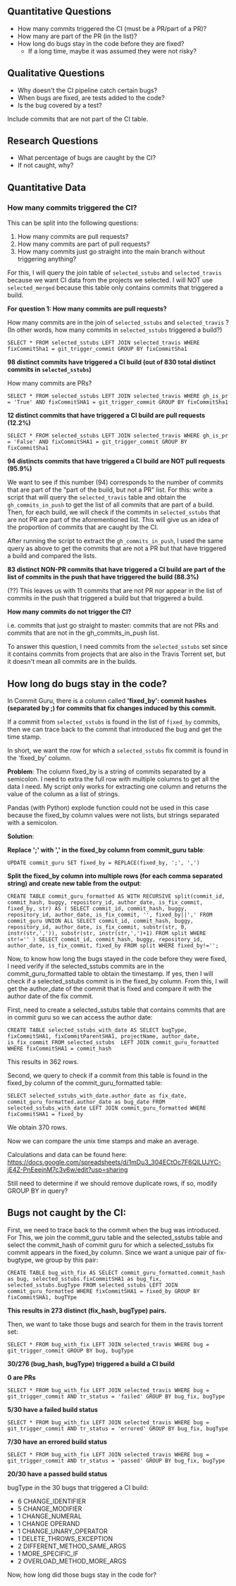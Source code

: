 ## Quantitative Questions

- How many commits triggered the CI (must be a PR/part of a PR)? 
- How many are part of the PR (in the list)? 
- How long do bugs stay in the code before they are fixed?
    - If a long time, maybe it was assumed they were not risky? 

## Qualitative Questions

- Why doesn't the CI pipeline catch certain bugs? 
- When bugs are fixed, are tests added to the code? 
- Is the bug covered by a test? 

Include commits that are not part of the CI table. 

## Research Questions

- What percentage of bugs are caught by the CI? 
- If not caught, why? 


## Quantitative Data 

### How many commits triggered the CI? 

This can be split into the following questions: 

1. How many commits are pull requests? 
2. How many commits are part of pull requests? 
3. How many commits just go straight into the main branch without triggering anything? 

For this, I will query the join table of `selected_sstubs` and `selected_travis` because we want CI data from the projects we selected. I will NOT use `selected_merged` because this table only contains commits that triggered a build. 

**For question 1: How many commits are pull requests?**

How many commits are in the join of `selected_sstubs` and `selected_travis` ? (In other words, how many commits in `selected_sstubs` triggered a build?)

`SELECT * FROM selected_sstubs LEFT JOIN selected_travis WHERE fixCommitSha1 = git_trigger_commit GROUP BY fixCommitSha1`

**98 distinct commits have triggered a CI build (out of 830 total distinct commits in `selected_sstubs`)** 

How many commits are PRs? 

```
SELECT * FROM selected_sstubs LEFT JOIN selected_travis WHERE gh_is_pr = 'True' AND fixCommitSHA1 = git_trigger_commit GROUP BY fixCommitSha1
```

**12 distinct commits that have triggered a CI build are pull requests (12.2%)**

```
SELECT * FROM selected_sstubs LEFT JOIN selected_travis WHERE gh_is_pr = 'False' AND fixCommitSHA1 = git_trigger_commit GROUP BY fixCommitSha1
```

**94 distincts commits that have triggered a CI build are NOT pull requests (95.9%)**

We want to see if this number (94) corresponds to the number of commits that are part of the "part of the build, but not a PR" list. For this: write a script that will query the `selected_travis` table and obtain the `gh_commits_in_push` to get the list of all commits that are part of a build. Then, for each build, we will check if the commits in `selected_sstubs` that are not PR are part of the aforementioned list. This will give us an idea of the proportion of commits that are caught by the CI. 

After running the script to extract the `gh_commits_in_push`, I used the same query as above to get the commits that are not a PR but that have triggered a build and compared the lists. 

**83 distinct NON-PR commits that have triggered a CI build are part of the list of commits in the push that have triggered the build (88.3%)** 

(??) This leaves us with 11 commits that are not PR nor appear in the list of commits in the push that triggered a build but that triggered a build.  

**How many commits do not trigger the CI?**

i.e. commits that just go straight to master: commits that are not PRs and commits that are not in the gh_commits_in_push list.

To answer this question, I need commits from the `selected_sstubs` set since it contains commits from projects that are also in the Travis Torrent set, but it doesn't mean all commits are in the builds. 

## How long do bugs stay in the code? 

In Commit Guru, there is a column called **'fixed_by': commit hashes (separated by ;) for commits that fix changes induced by this commit.**

If a commit from `selected_sstubs` is found in the list of  `fixed_by` commits, then we can trace back to the commit that introduced the bug and get the time stamp. 

In short, we want the row for which a `selected_sstubs` fix commit is found in the 'fixed_by' column. 

**Problem**: The column fixed_by is a string of commits separated by a semicolon. I need to extra the full row with multiple columns to get all the data I need. My script only works for extracting one column and returns the value of the column as a list of strings. 

Pandas (with Python) explode function could not be used in this case because the fixed_by column values were not lists, but strings separated with a semicolon. 

**Solution**:

**Replace ';' with ',' in the fixed_by column from commit_guru table**: 

`UPDATE commit_guru
SET fixed_by = REPLACE(fixed_by, ';', ',')`

**Split the fixed_by column into multiple rows (for each comma separated string) and create new table from the output**: 

`CREATE TABLE commit_guru_formatted AS
WITH RECURSIVE split(commit_id, commit_hash, buggy, repository_id, author_date, is_fix_commit, fixed_by, str) AS (
SELECT commit_id, commit_hash, buggy, repository_id, author_date, is_fix_commit, '', fixed_by||',' FROM commit_guru
UNION ALL SELECT
commit_id, commit_hash, buggy, repository_id, author_date, is_fix_commit,
substr(str, 0, instr(str,',')),
substr(str, instr(str,',')+1)
FROM split WHERE str!=''
)
SELECT commit_id, commit_hash, buggy, repository_id, author_date, is_fix_commit, fixed_by
FROM split
WHERE fixed_by!='';`

Now, to know how long the bugs stayed in the code before they were fixed, I need verify if the selected_sstubs commits are in the commit_guru_formatted table to obtain the timestamp. If yes, then I will check if a selected_sstubs commit is in the fixed_by column. From this, I will get the author_date of the commit that is fixed and compare it with the author date of the fix commit. 

First, need to create a selected_sstubs table that contains commits that are in commit guru so we can access the author date: 

`CREATE TABLE selected_sstubs_with_date AS
SELECT bugType, fixCommitSHA1, fixCommitParentSHA1, projectName, author_date, is_fix_commit FROM selected_sstubs 
LEFT JOIN commit_guru_formatted WHERE fixCommitSHA1 = commit_hash`

This results in 362 rows. 

Second, we query to check if a commit from this table is found in the fixed_by column of the commit_guru_formatted table:

`SELECT selected_sstubs_with_date.author_date as fix_date, commit_guru_formatted.author_date as bug_date FROM selected_sstubs_with_date LEFT JOIN commit_guru_formatted WHERE fixCommitSHA1 = fixed_by `

We obtain 370 rows. 

Now we can compare the unix time stamps and make an average. 

Calculations and data can be found here: 
https://docs.google.com/spreadsheets/d/1mDu3_304ECtOc7F6QlLUJYC-jE4Z-PnEeejnM7c3v6w/edit?usp=sharing

Still need to determine if we should remove duplicate rows, if so, modify GROUP BY in query? 

## Bugs not caught by the CI:

First, we need to trace back to the commit when the bug was introduced. For This, we join the commit_guru table and the selected_sstubs table and select the commit_hash of commit guru for which a selected_sstubs fix commit appears in the fixed_by column. Since we want a unique pair of fix-bugtype, we group by this pair: 

`CREATE TABLE bug_with_fix AS SELECT commit_guru_formatted.commit_hash as bug, selected_sstubs.fixCommitSHA1 as bug_fix, selected_sstubs.bugType FROM selected_sstubs LEFT JOIN commit_guru_formatted WHERE fixCommitSHA1 = fixed_by GROUP BY fixCommitSHA1, bugTYpe`

**This results in 273 distinct (fix_hash, bugType) pairs.**

Then, we want to take those bugs and search for them in the travis torrent set: 

`SELECT * FROM bug_with_fix LEFT JOIN selected_travis WHERE bug = git_trigger_commit GROUP BY bug, bugType`

**30/276 (bug_hash, bugType) triggered a build a CI build**

**0 are PRs**

`SELECT * FROM bug_with_fix LEFT JOIN selected_travis WHERE bug = git_trigger_commit AND tr_status = 'failed' GROUP BY bug_fix, bugType`

**5/30 have a failed build status**

`SELECT * FROM bug_with_fix LEFT JOIN selected_travis WHERE bug = git_trigger_commit AND tr_status = 'errored' GROUP BY bug_fix, bugType`

**7/30 have an errored build status**

`SELECT * FROM bug_with_fix LEFT JOIN selected_travis WHERE bug = git_trigger_commit AND tr_status = 'passed' GROUP BY bug_fix, bugType`

**20/30 have a passed build status**

bugType in the 30 bugs that triggered a CI build: 

- 6 CHANGE_IDENTIFIER
- 5 CHANGE_MODIFIER
- 1 CHANGE_NUMERAL
- 1 CHANGE OPERAND
- 1 CHANGE_UNARY_OPERATOR
- 1 DELETE_THROWS_EXCEPTION
- 2 DIFFERENT_METHOD_SAME_ARGS
- 1 MORE_SPECIFIC_IF
- 2 OVERLOAD_METHOD_MORE_ARGS

Now, how long did those bugs stay in the code for? 

